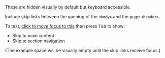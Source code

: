 These are hidden visually by default but keyboard accessible.

Include skip links between the opening of the `<body>` and the page `<header>`.

<div class="callout">
  <p>To test,
    <a href="">click to move focus to this</a> then press <kbd>Tab</kbd> to show:
  </p>
  <ul>
    <li>Skip to main content</li>
    <li>Skip to section navigation</li>
  </ul>
  <p>(The example space will be visually empty until the skip links receive focus.)</p>
</div>
